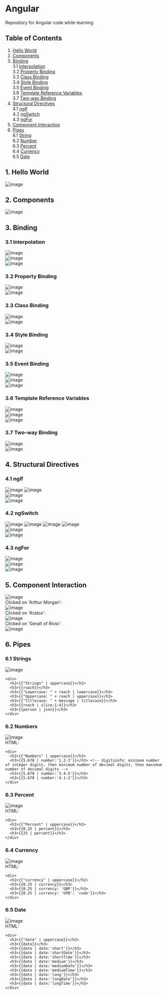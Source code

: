 # Angular
Repository for Angular code while learning

## Table of Contents
1. [Hello World](#hello-world)
2. [Components](#components)
3. [Binding](#binding) <br />
  3.1 [Interpolation](#interpolation) <br />
  3.2 [Property Binding](#propertyBinding) <br />
  3.3 [Class Binding](#classBinding) <br />
  3.4 [Style Binding](#styleBinding) <br />
  3.5 [Event Binding](#eventBinding) <br />
  3.6 [Template Reference Variables](#templateReferenceVariables) <br />
  3.7 [Two-way Binding](#twoWayBinding)
4. [Structural Directives](#structuralDirectives)<br />
  4.1 [ngIf](#ngIf)<br />
  4.2 [ngSwitch](#ngSwitch)<br />
  4.3 [ngFor](#ngFor)
5. [Component Interaction](#componentInteraction)
6. [Pipes](#pipes)<br />
  6.1 [String](#pipeString)<br />
  6.2 [Number](#pipeNumber)<br />
  6.3 [Percent](#pipePercent)<br />
  6.4 [Currency](#pipeCurrency)<br />
  6.5 [Date](#pipeDate)


## 1. Hello World <a name="hello-world"></a>
![image](https://user-images.githubusercontent.com/71009398/126040930-20ca9599-bb9f-4552-b423-25e831226ed5.png)

## 2. Components <a name="components"></a>
![image](https://user-images.githubusercontent.com/71009398/126041037-9c2b6232-ebc3-4a37-8e3a-baa0d78b2c71.png)

## 3. Binding <a name="binding"></a>

### 3.1 Interpolation <a name="interpolation"></a>
![image](https://user-images.githubusercontent.com/71009398/126041141-326f185f-d937-4f3f-999b-f9aa8766ffe7.png)<br />
![image](https://user-images.githubusercontent.com/71009398/126041333-430c15af-f08c-4373-8232-f8f71d89e5e4.png)<br />
![image](https://user-images.githubusercontent.com/71009398/126041466-6431539c-cfc2-4690-bec6-94f890d4a32e.png)

### 3.2 Property Binding <a name="propertyBinding"></a>
![image](https://user-images.githubusercontent.com/71009398/126041300-7c8ce519-1a02-44c3-b5b4-96e1d2012935.png)<br />
![image](https://user-images.githubusercontent.com/71009398/126041345-874ad160-e485-46e7-bfda-0d21beb80e6d.png)

### 3.3 Class Binding <a name="classBinding"></a>
![image](https://user-images.githubusercontent.com/71009398/126041360-9aeed7a3-adcd-4880-9e8b-ef80ed3d40e3.png)<br />
![image](https://user-images.githubusercontent.com/71009398/126041371-732fc6f2-8b27-4116-8f3a-9e02e0a9ecb3.png)

### 3.4 Style Binding <a name="styleBinding"></a>
![image](https://user-images.githubusercontent.com/71009398/126041392-aeabc1e9-fb76-4c6b-b594-12a4f55a407b.png)<br />
![image](https://user-images.githubusercontent.com/71009398/126041398-dea24c21-05ac-44d5-92fc-75fdaa0247b9.png)

### 3.5 Event Binding <a name="eventBinding"></a>
![image](https://user-images.githubusercontent.com/71009398/126041420-69ef8518-ab6c-4a0c-91f3-a297ba5d64b3.png)<br />
![image](https://user-images.githubusercontent.com/71009398/126041437-d29b9df7-f90c-47f4-9c54-87e2975bd1db.png)<br />
![image](https://user-images.githubusercontent.com/71009398/126041474-2ae53750-7f4d-464a-87b1-4fe6aec7fb95.png)

### 3.6 Template Reference Variables <a name="templateReferenceVariables"></a>
![image](https://user-images.githubusercontent.com/71009398/126041503-9b914364-a6cb-4478-b33b-49ab8309452e.png)<br />
![image](https://user-images.githubusercontent.com/71009398/126041510-c0ab76c3-7e0c-4d79-9b27-41180dec1171.png)<br />
![image](https://user-images.githubusercontent.com/71009398/126041513-e85f38bf-fee8-4b73-a2c7-2b49f5d366c1.png)

### 3.7 Two-way Binding <a name="twoWayBinding"></a>
![image](https://user-images.githubusercontent.com/71009398/126041551-dcb1cb97-6a6a-4d16-a6b1-6c01913e8723.png)<br />
![image](https://user-images.githubusercontent.com/71009398/126041556-ca3a7cd6-2c50-4007-83ce-5f20af787125.png)


## 4. Structural Directives <a name="structuralDirectives"></a>

### 4.1 ngIf <a name="ngIf"></a>
![image](https://user-images.githubusercontent.com/71009398/126041795-c98a202d-b258-4e23-9952-bd22ad5c988e.png)
![image](https://user-images.githubusercontent.com/71009398/126041800-6bb45eb5-2a4f-4864-8e61-79b3f656d853.png)<br />
![image](https://user-images.githubusercontent.com/71009398/126041814-fcaa15e3-4593-4045-81f8-155528b12d5a.png)<br />
![image](https://user-images.githubusercontent.com/71009398/126041821-7c59ec5f-87c7-4ecb-adbf-f0ff4fd8b0d0.png)

### 4.2 ngSwitch <a name="ngSwitch"></a>
![image](https://user-images.githubusercontent.com/71009398/126041869-561055ac-d7ac-419b-95f8-47d5620003b9.png)
![image](https://user-images.githubusercontent.com/71009398/126041873-eb1d6d50-bd0d-4add-9b38-41773b4d8136.png)
![image](https://user-images.githubusercontent.com/71009398/126041875-9e0beee6-2a31-496a-bc3d-a30731efb5dd.png)
![image](https://user-images.githubusercontent.com/71009398/126041879-340b2776-47bc-45e4-8455-19212074a5b5.png)<br />
![image](https://user-images.githubusercontent.com/71009398/126041920-e0320339-e311-478a-92ee-8536f4a0ff0e.png)<br />
![image](https://user-images.githubusercontent.com/71009398/126041942-fe9fde98-d234-444e-b93c-00bf9c222114.png)

### 4.3 ngFor <a name="ngFor"></a>
![image](https://user-images.githubusercontent.com/71009398/126041959-d7cbbe3f-9591-4729-8972-dfb3fb12b830.png)<br />
![image](https://user-images.githubusercontent.com/71009398/126041970-28b19869-284e-45c1-86ea-a3a0242a7ff3.png)<br />
![image](https://user-images.githubusercontent.com/71009398/126041984-9c5d3ebc-ddfa-48da-b029-2e2f7cf4cf63.png)


## 5. Component Interaction <a name="componentInteraction"></a>
![image](https://user-images.githubusercontent.com/71009398/126042076-39f0aebe-f6be-4b13-9023-36801c347c6f.png)<br />
Clicked on 'Arthur Morgan':<br/>
![image](https://user-images.githubusercontent.com/71009398/126042104-bf5196ec-79f0-4d82-b4e4-3607e837ccc3.png)<br/>
Clicked on 'Kratos':<br/>
![image](https://user-images.githubusercontent.com/71009398/126042127-73a9d07e-f4ad-45f7-8584-fbfc1ac8b2af.png)<br/>
Clicked on 'Geralt of Rivia':<br/>
![image](https://user-images.githubusercontent.com/71009398/126042135-e2e0300a-5eba-4289-88e6-80367e01673b.png)


## 6. Pipes <a name="pipes"></a>

### 6.1 Strings <a name="pipeString"></a>
![image](https://user-images.githubusercontent.com/71009398/126042232-ee3f2505-705f-4416-ac81-2e0985b93e3d.png)<br/>
```
<div>
  <h2>{{"Strings" | uppercase}}</h2>
  <h3>{{roach}}</h3>
  <h3>{{"Lowercase: " + roach | lowercase}}</h3>
  <h3>{{"Uppercase: " + roach | uppercase}}</h3>
  <h3>{{"Titlecase: " + message | titlecase}}</h3>
  <h3>{{roach | slice:1:4}}</h3>
  <h3>{{person | json}}</h3>
</div>
```

### 6.2 Numbers <a name="pipeNumber"></a>
![image](https://user-images.githubusercontent.com/71009398/126042346-2532d570-3c62-4dc4-a1b5-cc7193762184.png)<br/>
HTML:
```
<div>
  <h2>{{"Numbers" | uppercase}}</h2>
  <h3>{{5.678 | number:'1.2-3'}}</h3> <!-- digitsinfo: minimum number of integer digits, then minimum number of decimal digits, then maximum number of decimal digits -->
  <h3>{{5.678 | number:'3.4-5'}}</h3>
  <h3>{{5.678 | number:'4.1-2'}}</h3>
</div>
```

### 6.3 Percent <a name="pipePercent"></a>
![image](https://user-images.githubusercontent.com/71009398/126042402-519c1e00-aec0-4f28-988c-8f93a389eb06.png)<br/>
HTML:
```
<div>
  <h2>{{"Percent" | uppercase}}</h2>
  <h3>{{0.25 | percent}}</h3>
  <h3>{{25 | percent}}</h3>
</div>
```

### 6.4 Currency <a name="pipeCurrency"></a>
![image](https://user-images.githubusercontent.com/71009398/126042429-d138c33f-67a1-42c0-ae95-b3da38caceea.png)<br/>
HTML:
```
<div>
  <h2>{{"currency" | uppercase}}</h2>
  <h3>{{0.25 | currency}}</h3>
  <h3>{{0.25 | currency: 'GBP'}}</h3>
  <h3>{{0.25 | currency: 'GPB': 'code'}}</h3>
</div>
```

### 6.5 Date <a name="pipeDate"></a>
![image](https://user-images.githubusercontent.com/71009398/126042460-321efb00-a3f3-4a98-8618-24dc9a474119.png)<br/>
HTML:
```
<div>
  <h2>{{"date" | uppercase}}</h2>
  <h3>{{date}}</h3>
  <h3>{{date | date:'short'}}</h3>
  <h3>{{date | date:'shortDate'}}</h3>
  <h3>{{date | date:'shortTime'}}</h3>
  <h3>{{date | date:'medium'}}</h3>
  <h3>{{date | date:'mediumDate'}}</h3>
  <h3>{{date | date:'mediumTime'}}</h3>
  <h3>{{date | date:'long'}}</h3>
  <h3>{{date | date:'longDate'}}</h3>
  <h3>{{date | date:'longTime'}}</h3>
</div>
```

























